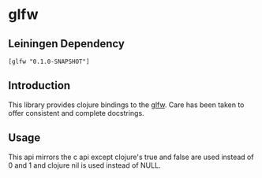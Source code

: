 # glfw

## Leiningen Dependency

`[glfw "0.1.0-SNAPSHOT"]`

## Introduction

This library provides clojure bindings to the [glfw](http://www.glfw.org/). Care has been taken to offer consistent and complete docstrings.

## Usage

This api mirrors the c api except clojure's true and false are used instead of 0 and 1 and clojure nil is used instead of NULL.
